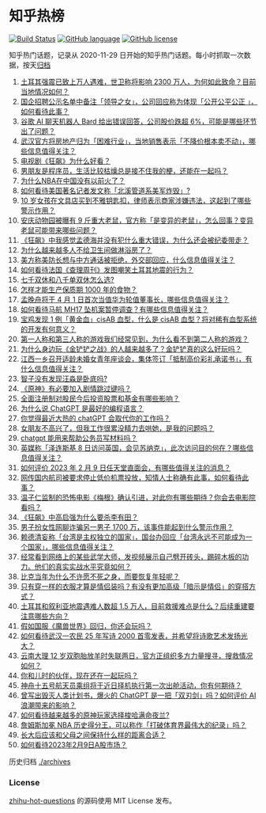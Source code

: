 # 知乎热榜
[![Build Status](https://github.com/ToWeLong/zhihu-hot-questions/workflows/CI/badge.svg)](https://github.com/ToWeLong/zhihu-hot-questions/actions)
[![GitHub language](https://img.shields.io/badge/language-golang-orange.svg)](https://golang.org/)
[![GitHub license](https://img.shields.io/github/license/ToWeLong/zhihu-hot-questions)](https://github.com/ToWeLong/zhihu-hot-questions/blob/main/LICENSE)

知乎热门话题，记录从 2020-11-29 日开始的知乎热门话题。每小时抓取一次数据，按天[归档](./archives)

<!-- BEGIN -->

1. [土耳其强震已致上万人遇难，世卫称将影响 2300 万人，为何如此致命？目前当地情况如何？](https://www.zhihu.com/question/582670864)
1. [国企招聘公示名单中备注「领导之女」，公司回应称为体现「公开公平公正 」，如何看待此事？](https://www.zhihu.com/question/582796543)
1. [谷歌 AI 聊天机器人 Bard 给出错误回答，公司股价跌超 6%，可能是哪些环节出了问题？](https://www.zhihu.com/question/582919672)
1. [武汉官方将房地产归为「困难行业」，当地销售表示「不降价根本卖不动」，哪些信息值得关注？](https://www.zhihu.com/question/582679090)
1. [电视剧《狂飙》为什么好看？](https://www.zhihu.com/question/581985386)
1. [男朋友是程序员，生活比较枯燥总是接不住我的梗，还能在一起吗？](https://www.zhihu.com/question/581989784)
1. [为什么NBA在中国没有以前火了？](https://www.zhihu.com/question/579410576)
1. [如何看待美国著名记者发文称「北溪管道系美军炸毁」?](https://www.zhihu.com/question/582874371)
1. [10 岁女孩在文具店买到不雅钥匙扣，律师表示商家涉嫌违法，这起到了哪些警示作用？](https://www.zhihu.com/question/582007513)
1. [安庆动物园被曝有 9 斤重大老鼠，官方称「是变异的老鼠」，怎么回事？变异老鼠可能带来哪些问题？](https://www.zhihu.com/question/582187966)
1. [《狂飙》中我感觉孟德海并没有犯什么重大错误，为什么还会被纪委带走？](https://www.zhihu.com/question/581355187)
1. [为什么越来越多人不给卫生间做淋浴房了？](https://www.zhihu.com/question/582517851)
1. [美方称美防长想与中方通话被拒绝，外交部回应，什么信息值得关注？](https://www.zhihu.com/question/582794282)
1. [如何看待法国《查理周刊》发图嘲笑土耳其地震的行为？](https://www.zhihu.com/question/582760859)
1. [七千双休和八千单双休怎么选?](https://www.zhihu.com/question/582655744)
1. [怎样才能生产保质期 1000 年的食物？](https://www.zhihu.com/question/576592079)
1. [孟晚舟将于 4 月 1 日首次当值华为轮值董事长，哪些信息值得关注？](https://www.zhihu.com/question/582817893)
1. [如何看待马航 MH17 坠机案暂停调查？有哪些信息值得关注？](https://www.zhihu.com/question/582824927)
1. [宝鸡发现 1 例「黄金血」cisAB 血型，什么是 cisAB 血型？将对稀有血型系统的开发有何意义？](https://www.zhihu.com/question/582812685)
1. [第一人称和第三人称的游戏我们经常见到，为什么看不到第二人称的游戏？](https://www.zhihu.com/question/582353485)
1. [为什么身边玩《金铲铲之战》的人越来越多了？金铲铲真的这么好玩吗？](https://www.zhihu.com/question/582818196)
1. [江西一乡召开适龄未婚女青年座谈会，集体签订「抵制高价彩礼承诺书」，有什么信息值得关注？](https://www.zhihu.com/question/582806705)
1. [智子没有发现汪淼是卧底吗?](https://www.zhihu.com/question/582075681)
1. [《原神》有必要加入剧情跳过键吗？](https://www.zhihu.com/question/582134945)
1. [全面注册制对股民今后投资股票和基金有哪些影响？](https://www.zhihu.com/question/582481137)
1. [为什么说 ChatGPT 是最好的编程语言？](https://www.zhihu.com/question/582812576)
1. [你觉得最近大热的 chatGPT 会取代你的工作吗？](https://www.zhihu.com/question/582834721)
1. [女朋友不高兴了，但我工作很累没精力去哄她，是我的问题吗？](https://www.zhihu.com/question/581980606)
1. [chatgpt 能用来帮助公务员写材料吗？](https://www.zhihu.com/question/580250105)
1. [英媒称「泽连斯基 8 日访问英国，会见苏纳克」，此次访问目的何在？哪些信息值得关注？](https://www.zhihu.com/question/582803674)
1. [如何评价 2023 年 2 月 9 日任天堂直面会，有哪些值得关注的消息？](https://www.zhihu.com/question/582817157)
1. [网传国内航司被要求停止低价机票投放，知情人士称确有此事，如何看待此事？](https://www.zhihu.com/question/582800547)
1. [温子仁监制的恐怖电影《梅根》确认引进，对此你有哪些期待？你会去电影院看吗？](https://www.zhihu.com/question/582770358)
1. [《狂飙》中高启强为什么要杀李有田？](https://www.zhihu.com/question/581837758)
1. [男子扮女性网聊诈骗另一男子 1700 万，该事件能起到什么警示作用？](https://www.zhihu.com/question/582800202)
1. [赖德清妄称「台湾是主权独立的国家」，国台办回应「台湾永远不可能成为一个国家」，哪些信息值得关注？](https://www.zhihu.com/question/582823454)
1. [经常看到网络上的某些武学大师，发视频展示自己劈开砖头，踢碎木板的功力。他们的真实实战水平究竟如何？](https://www.zhihu.com/question/581925629)
1. [比克当年为什么不许愿不死之身，而要恢复年轻呢？](https://www.zhihu.com/question/568875241)
1. [只有穿一样的衣服才算是情侣装吗？有没有更加高级「暗示是情侣」的穿搭方式？](https://www.zhihu.com/question/581867779)
1. [土耳其和叙利亚地震遇难人数超 1.5 万人，目前救援难点是什么？后续重建要注意哪些方向？](https://www.zhihu.com/question/582925251)
1. [假如国服《魔兽世界》回归，你还会玩吗？](https://www.zhihu.com/question/582621848)
1. [如何看待武汉一农民 25 年写诗 2000 首零发表，并希望将诗歌艺术发扬光大？](https://www.zhihu.com/question/582768081)
1. [云南大理 12 岁双胞胎放羊时失联两日，官方正组织多方力量搜寻，搜救情况如何？](https://www.zhihu.com/question/582591862)
1. [你和儿时的伙伴，现在还在一起玩吗？](https://www.zhihu.com/question/575380218)
1. [神舟十五号航天员乘组将于近日择机执行第一次出舱活动，你有何期待？](https://www.zhihu.com/question/582804279)
1. [曾写出毁灭人类计划书，爆火的 ChatGPT 是一把「双刃剑」吗？如何评价 AI 浪潮带来的影响？](https://www.zhihu.com/question/582792433)
1. [如何看待越来越多的原神玩家选择梭哈满命夜兰?](https://www.zhihu.com/question/582821196)
1. [詹姆斯加冕 NBA 历史得分王，可以称作「打破体育界最伟大的纪录」吗？](https://www.zhihu.com/question/582779764)
1. [长大后应该和父母之间保持什么样的距离合适？](https://www.zhihu.com/question/582100143)
1. [如何看待2023年2月9日A股市场？](https://www.zhihu.com/question/582822476)

<!-- END -->

历史归档 [./archives](./archives)


### License
[zhihu-hot-questions](https://github.com/towelong/zhihu-hot-questions) 的源码使用 MIT License 发布。